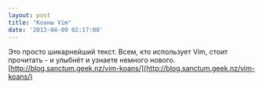 ```yaml
---
layout: post
title: "Коаны Vim"
date: '2013-04-09 02:17:00'
---
```


Это просто шикарнейший текст. Всем, кто использует Vim, стоит прочитать - и улыбнёт и узнаете немного нового.
[http://blog.sanctum.geek.nz/vim-koans/](http://blog.sanctum.geek.nz/vim-koans/)